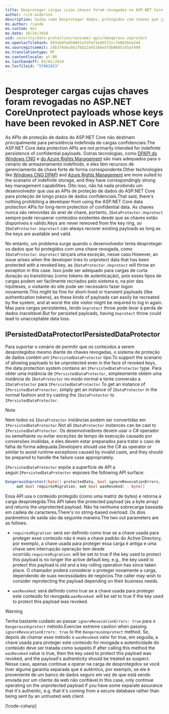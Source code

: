 ```yaml
---
title: Desproteger cargas cujas chaves foram revogadas no ASP.NET Core
author: rick-anderson
description: Saiba como Desproteger dados, protegidos com chaves que já tem sido revogadas, em um aplicativo ASP.NET Core.
ms.author: riande
ms.custom: mvc
ms.date: 10/24/2018
uid: security/data-protection/consumer-apis/dangerous-unprotect
ms.openlocfilehash: b93ab0fa650041afdfaf1ed5572cc7e081bba244
ms.sourcegitcommit: 24b1f6decbb17bb22a45166e5fdb0845c65af498
ms.translationtype: MT
ms.contentlocale: pt-BR
ms.lasthandoff: 03/01/2019
ms.locfileid: "57062823"
---
```

# <a name="unprotect-payloads-whose-keys-have-been-revoked-in-aspnet-core"></a><span data-ttu-id="4953b-103">Desproteger cargas cujas chaves foram revogadas no ASP.NET Core</span><span class="sxs-lookup"><span data-stu-id="4953b-103">Unprotect payloads whose keys have been revoked in ASP.NET Core</span></span>


<a name="data-protection-consumer-apis-dangerous-unprotect"></a>

<span data-ttu-id="4953b-104">As APIs de proteção de dados do ASP.NET Core não destinam principalmente para persistência indefinida de cargas confidenciais.</span><span class="sxs-lookup"><span data-stu-id="4953b-104">The ASP.NET Core data protection APIs are not primarily intended for indefinite persistence of confidential payloads.</span></span> <span data-ttu-id="4953b-105">Outras tecnologias, como [DPAPI do Windows CNG](https://msdn.microsoft.com/library/windows/desktop/hh706794%28v=vs.85%29.aspx) e [do Azure Rights Management](/rights-management/) são mais adequados para o cenário de armazenamento indefinido, e eles têm recursos de gerenciamento de chave forte de forma correspondente.</span><span class="sxs-lookup"><span data-stu-id="4953b-105">Other technologies like [Windows CNG DPAPI](https://msdn.microsoft.com/library/windows/desktop/hh706794%28v=vs.85%29.aspx) and [Azure Rights Management](/rights-management/) are more suited to the scenario of indefinite storage, and they have correspondingly strong key management capabilities.</span></span> <span data-ttu-id="4953b-106">Dito isso, não há nada proibindo um desenvolvedor que usa as APIs de proteção de dados do ASP.NET Core para proteção de longo prazo de dados confidenciais.</span><span class="sxs-lookup"><span data-stu-id="4953b-106">That said, there's nothing prohibiting a developer from using the ASP.NET Core data protection APIs for long-term protection of confidential data.</span></span> <span data-ttu-id="4953b-107">As chaves nunca são removidas do anel de chave, portanto, `IDataProtector.Unprotect` sempre pode recuperar conteúdos existentes desde que as chaves estão disponíveis e válido.</span><span class="sxs-lookup"><span data-stu-id="4953b-107">Keys are never removed from the key ring, so `IDataProtector.Unprotect` can always recover existing payloads as long as the keys are available and valid.</span></span>

<span data-ttu-id="4953b-108">No entanto, um problema surge quando o desenvolvedor tenta desproteger os dados que foi protegidos com uma chave revogada, como `IDataProtector.Unprotect` lançará uma exceção, nesse caso.</span><span class="sxs-lookup"><span data-stu-id="4953b-108">However, an issue arises when the developer tries to unprotect data that has been protected with a revoked key, as `IDataProtector.Unprotect` will throw an exception in this case.</span></span> <span data-ttu-id="4953b-109">Isso pode ser adequado para cargas de curta duração ou transitórias (como tokens de autenticação), pois esses tipos de cargas podem ser facilmente recriados pelo sistema e, na pior das hipóteses, o visitante do site pode ser necessário fazer logon novamente.</span><span class="sxs-lookup"><span data-stu-id="4953b-109">This might be fine for short-lived or transient payloads (like authentication tokens), as these kinds of payloads can easily be recreated by the system, and at worst the site visitor might be required to log in again.</span></span> <span data-ttu-id="4953b-110">Mas para cargas persistentes, tendo `Unprotect` throw pode levar à perda de dados inaceitável.</span><span class="sxs-lookup"><span data-stu-id="4953b-110">But for persisted payloads, having `Unprotect` throw could lead to unacceptable data loss.</span></span>

## <a name="ipersisteddataprotector"></a><span data-ttu-id="4953b-111">IPersistedDataProtector</span><span class="sxs-lookup"><span data-stu-id="4953b-111">IPersistedDataProtector</span></span>

<span data-ttu-id="4953b-112">Para suportar o cenário de permitir que os conteúdos a serem desprotegidos mesmo diante de chaves revogadas, o sistema de proteção de dados contém um `IPersistedDataProtector` tipo.</span><span class="sxs-lookup"><span data-stu-id="4953b-112">To support the scenario of allowing payloads to be unprotected even in the face of revoked keys, the data protection system contains an `IPersistedDataProtector` type.</span></span> <span data-ttu-id="4953b-113">Para obter uma instância de `IPersistedDataProtector`, simplesmente obtém uma instância do `IDataProtector` no modo normal e tente conversão a `IDataProtector` para `IPersistedDataProtector`.</span><span class="sxs-lookup"><span data-stu-id="4953b-113">To get an instance of `IPersistedDataProtector`, simply get an instance of `IDataProtector` in the normal fashion and try casting the `IDataProtector` to `IPersistedDataProtector`.</span></span>

> [!NOTE]
> <span data-ttu-id="4953b-114">Nem todos os `IDataProtector` instâncias podem ser convertidas em `IPersistedDataProtector`.</span><span class="sxs-lookup"><span data-stu-id="4953b-114">Not all `IDataProtector` instances can be cast to `IPersistedDataProtector`.</span></span> <span data-ttu-id="4953b-115">Os desenvolvedores devem usar o C# operador ou semelhante ou evitar exceções de tempo de execução causado por conversões inválidas, e eles devem estar preparados para tratar o caso de falha de forma adequada.</span><span class="sxs-lookup"><span data-stu-id="4953b-115">Developers should use the C# as operator or similar to avoid runtime exceptions caused by invalid casts, and they should be prepared to handle the failure case appropriately.</span></span>

<span data-ttu-id="4953b-116">`IPersistedDataProtector` expõe a superfície de API a seguir:</span><span class="sxs-lookup"><span data-stu-id="4953b-116">`IPersistedDataProtector` exposes the following API surface:</span></span>

```csharp
DangerousUnprotect(byte[] protectedData, bool ignoreRevocationErrors,
     out bool requiresMigration, out bool wasRevoked) : byte[]
```

<span data-ttu-id="4953b-117">Essa API usa o conteúdo protegido (como uma matriz de bytes) e retorna a carga desprotegida.</span><span class="sxs-lookup"><span data-stu-id="4953b-117">This API takes the protected payload (as a byte array) and returns the unprotected payload.</span></span> <span data-ttu-id="4953b-118">Não há nenhuma sobrecarga baseada em cadeia de caracteres.</span><span class="sxs-lookup"><span data-stu-id="4953b-118">There's no string-based overload.</span></span> <span data-ttu-id="4953b-119">Os dois parâmetros de saída são da seguinte maneira.</span><span class="sxs-lookup"><span data-stu-id="4953b-119">The two out parameters are as follows.</span></span>

* <span data-ttu-id="4953b-120">`requiresMigration`: será ser definido como true se a chave usada para proteger esse conteúdo não é mais a chave padrão do Active Directory, por exemplo, a chave usada para proteger essa carga é antiga e uma chave sem interrupção operação tem desde ocorrido.</span><span class="sxs-lookup"><span data-stu-id="4953b-120">`requiresMigration`: will be set to true if the key used to protect this payload is no longer the active default key, e.g., the key used to protect this payload is old and a key rolling operation has since taken place.</span></span> <span data-ttu-id="4953b-121">O chamador poderá considerar o proteger novamente a carga, dependendo de suas necessidades de negócios.</span><span class="sxs-lookup"><span data-stu-id="4953b-121">The caller may wish to consider reprotecting the payload depending on their business needs.</span></span>

* <span data-ttu-id="4953b-122">`wasRevoked`: será definido como true se a chave usada para proteger este conteúdo foi revogada.</span><span class="sxs-lookup"><span data-stu-id="4953b-122">`wasRevoked`: will be set to true if the key used to protect this payload was revoked.</span></span>

>[!WARNING]
> <span data-ttu-id="4953b-123">Tenha bastante cuidado ao passar `ignoreRevocationErrors: true` para o `DangerousUnprotect` método.</span><span class="sxs-lookup"><span data-stu-id="4953b-123">Exercise extreme caution when passing `ignoreRevocationErrors: true` to the `DangerousUnprotect` method.</span></span> <span data-ttu-id="4953b-124">Se, depois de chamar esse método o `wasRevoked` valor for true, em seguida, a chave usada para proteger este conteúdo foi revogada e autenticidade do conteúdo deve ser tratada como suspeito.</span><span class="sxs-lookup"><span data-stu-id="4953b-124">If after calling this method the `wasRevoked` value is true, then the key used to protect this payload was revoked, and the payload's authenticity should be treated as suspect.</span></span> <span data-ttu-id="4953b-125">Nesse caso, apenas continue a operar na carga de desprotegidos se você tiver alguma garantia separada que é autêntico, por exemplo, se ele é proveniente de um banco de dados seguro em vez de que está sendo enviada por um cliente da web não confiável.</span><span class="sxs-lookup"><span data-stu-id="4953b-125">In this case, only continue operating on the unprotected payload if you have some separate assurance that it's authentic, e.g. that it's coming from a secure database rather than being sent by an untrusted web client.</span></span>

[!code-csharp[](dangerous-unprotect/samples/dangerous-unprotect.cs)]
